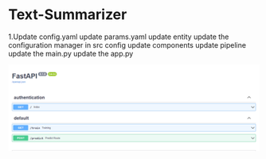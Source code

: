 # Text-Summarizer

1.Update config.yaml
update params.yaml
update entity
update the configuration manager in src config
update components
update pipeline
update the main.py
update the app.py 

![Alt text](image-1.png)